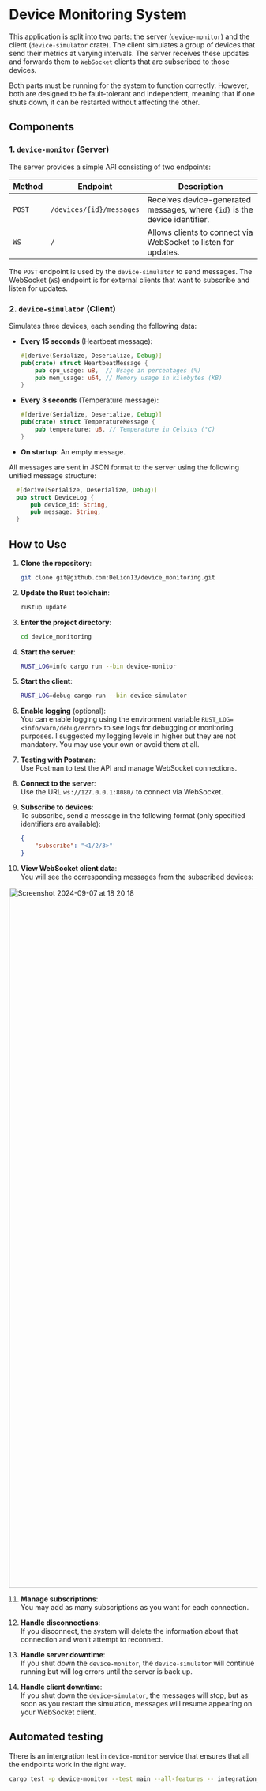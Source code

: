 # Device Monitoring System

This application is split into two parts: the server (`device-monitor`) and the client (`device-simulator` crate). The client simulates a group of devices that send their metrics at varying intervals. The server receives these updates and forwards them to `WebSocket` clients that are subscribed to those devices.

Both parts must be running for the system to function correctly. However, both are designed to be fault-tolerant and independent, meaning that if one shuts down, it can be restarted without affecting the other.

## Components

### 1. `device-monitor` (Server)
The server provides a simple API consisting of two endpoints:

| Method | Endpoint                | Description                                                               |
|--------|-------------------------|---------------------------------------------------------------------------|
| `POST` | `/devices/{id}/messages`| Receives device-generated messages, where `{id}` is the device identifier.|
| `WS`   | `/`                     | Allows clients to connect via WebSocket to listen for updates.            |

The `POST` endpoint is used by the `device-simulator` to send messages. The WebSocket (`WS`) endpoint is for external clients that want to subscribe and listen for updates.

### 2. `device-simulator` (Client)
Simulates three devices, each sending the following data:

- **Every 15 seconds** (Heartbeat message):

    ```rust
    #[derive(Serialize, Deserialize, Debug)]
    pub(crate) struct HeartbeatMessage {
        pub cpu_usage: u8,  // Usage in percentages (%)
        pub mem_usage: u64, // Memory usage in kilobytes (KB)
    }
    ```

- **Every 3 seconds** (Temperature message):

    ```rust
    #[derive(Serialize, Deserialize, Debug)]
    pub(crate) struct TemperatureMessage {
        pub temperature: u8, // Temperature in Celsius (°C)
    }
    ```

- **On startup**: An empty message.

All messages are sent in JSON format to the server using the following unified message structure:

  ```rust
    #[derive(Serialize, Deserialize, Debug)]
    pub struct DeviceLog {
        pub device_id: String,
        pub message: String,
    }
  ```
## How to Use

1. **Clone the repository**:
    ```bash
    git clone git@github.com:DeLion13/device_monitoring.git
    ```

2. **Update the Rust toolchain**:
    ```bash
    rustup update
    ```

3. **Enter the project directory**:
    ```bash
    cd device_monitoring
    ```

4. **Start the server**:
    ```bash
    RUST_LOG=info cargo run --bin device-monitor
    ```

5. **Start the client**:
    ```bash
    RUST_LOG=debug cargo run --bin device-simulator
    ```

6. **Enable logging** (optional):  
   You can enable logging using the environment variable `RUST_LOG=<info/warn/debug/error>` to see logs for debugging or monitoring purposes. I suggested my logging levels in higher but they are not mandatory. You may use your own or avoid them at all.

7. **Testing with Postman**:  
   Use Postman to test the API and manage WebSocket connections.

8. **Connect to the server**:  
   Use the URL `ws://127.0.0.1:8080/` to connect via WebSocket.

9. **Subscribe to devices**:  
   To subscribe, send a message in the following format (only specified identifiers are available):

    ```json
    {
        "subscribe": "<1/2/3>"
    }
    ```

10. **View WebSocket client data**:  
    You will see the corresponding messages from the subscribed devices:
<img width="1417" alt="Screenshot 2024-09-07 at 18 20 18" src="https://github.com/user-attachments/assets/7a072794-b9f0-43cb-a0c1-99c90bf92821">


11. **Manage subscriptions**:  
    You may add as many subscriptions as you want for each connection.

12. **Handle disconnections**:  
    If you disconnect, the system will delete the information about that connection and won’t attempt to reconnect.

13. **Handle server downtime**:  
    If you shut down the `device-monitor`, the `device-simulator` will continue running but will log errors until the server is back up.

14. **Handle client downtime**:  
    If you shut down the `device-simulator`, the messages will stop, but as soon as you restart the simulation, messages will resume appearing on your WebSocket client.

## Automated testing
There is an intergration test in `device-monitor` service that ensures that all the endpoints work in the right way.

```bash
cargo test -p device-monitor --test main --all-features -- integration_testing
```


